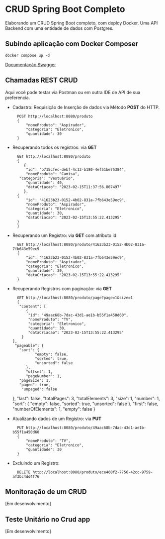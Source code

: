 # CRUD Spring Boot Completo
Elaborando um CRUD Spring Boot completo, com deploy Docker. Uma API Backend com uma entidade de dados com Postgres.

## Subindo aplicação com Docker Composer

`docker compose up -d`

[Documentação Swagger](http://localhost:8080/swagger-ui/index.html)

## Chamadas REST CRUD

Aqui você pode testar via Postman ou em outra IDE de API de sua preferencia.

- Cadastro: Requisição de Inserção de dados via Método **POST** do HTTP.

        POST http://localhost:8080/produto
        {
    		"nomeProduto": "Aspirador",
    		"categoria": "Eletronico",
    		"quantidade": 30
        }
         
- Recuperando todos os registros: via **GET**

        GET http://localhost:8080/produto
        {
           {
        	"id": "b715cfec-debf-4c13-b180-4ef51be75384",
        	"nomeProduto": "Camisa",
       	 "categoria": "Vestuário",
        	"quantidade": 40,
        	"dataCriacao": "2023-02-15T11:37:56.807497"
	       },
   	    {
        	"id": "41623b23-0152-4b02-831a-7fb643e59ec9",
        	"nomeProduto": "Aspirador",
        	"categoria": "Eletronico",
        	"quantidade": 30,
        	"dataCriacao": "2023-02-15T13:55:22.413295"
   	    }
        }
        
- Recuperando um Registro: via **GET** com atributo id

        GET http://localhost:8080/produto/41623b23-0152-4b02-831a-7fb643e59ec9
        {
            "id": "41623b23-0152-4b02-831a-7fb643e59ec9",
    		"nomeProduto": "Aspirador",
    		"categoria": "Eletronico",
    		"quantidade": 30,
    		"dataCriacao": "2023-02-15T13:55:22.413295"
        }
        
- Recuperando Registros com paginação: via **GET**

        GET http://localhost:8080/produto/page?page=1&size=1
        {
   		 "content": [
    	    {
   	         "id": "49aac68b-7dac-43d1-ae1b-b55f1a450d60",
   	         "nomeProduto": "TV",
   	         "categoria": "Eletronico",
       	     "quantidade": 30,
       	     "dataCriacao": "2023-02-15T13:55:22.413295"
      	  }
  	  ],
 	   "pageable": {
       	 "sort": {
            	"empty": false,
            	"sorted": true,
            	"unsorted": false
        	},
        	"offset": 1,
        	"pageNumber": 1,
       	 "pageSize": 1,
       	 "paged": true,
      	  "unpaged": false
   	 },
  	  "last": false,
  	  "totalPages": 3,
 	   "totalElements": 3,
 	   "size": 1,
 	   "number": 1,
	    "sort": {
        	"empty": false,
       	 "sorted": true,
       	 "unsorted": false
    	},
    	"first": false,
    	"numberOfElements": 1,
   	 "empty": false
		}

- Atualizando dados de um Registro: via **PUT**

        PUT http://localhost:8080/produto/49aac68b-7dac-43d1-ae1b-b55f1a450d60
        {
    		"nomeProduto": "TV",
    		"categoria": "Eletronico",
    		"quantidade": 30
        }
        
- Excluindo um Registro:

        DELETE http://localhost:8080/produto/ece460f2-7756-42cc-9759-af3bc4dd4f76
        

## Monitoração de um CRUD

[Em desenvolvimento]

## Teste Unitário no Crud app

[Em desenvolvimento]

